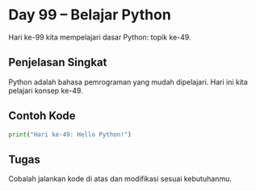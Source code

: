 # Day 99 – Belajar Python

Hari ke-99 kita mempelajari dasar Python: topik ke-49.

## Penjelasan Singkat

Python adalah bahasa pemrograman yang mudah dipelajari. Hari ini kita pelajari konsep ke-49.

## Contoh Kode

```python
print("Hari ke-49: Hello Python!")
```

## Tugas

Cobalah jalankan kode di atas dan modifikasi sesuai kebutuhanmu.
